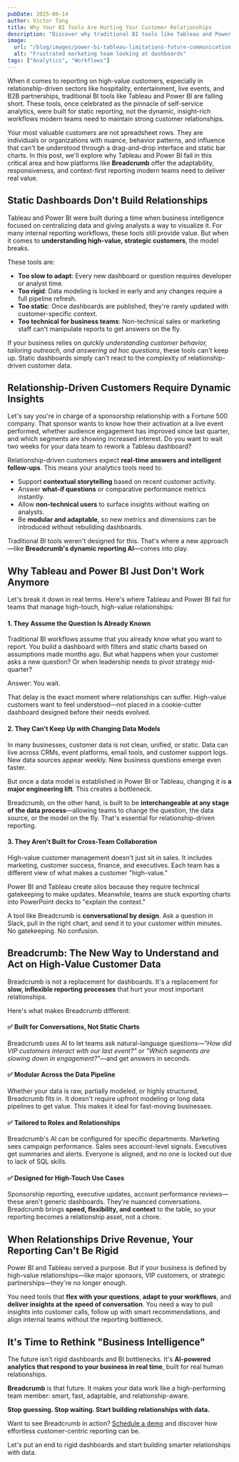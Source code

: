```yaml
---
pubDate: 2025-06-14
author: Victor Tang
title: Why Your BI Tools Are Hurting Your Customer Relationships
description: "Discover why traditional BI tools like Tableau and Power BI fall short for relationship-driven customer reporting, and how modern AI-powered analytics can transform your customer insights."
image:
  url: "/blog/images/power-bi-tableau-limitations-future-communication.png"
  alt: "Frustrated marketing team looking at dashboards"
tags: ["Analytics", "Workflows"]
---
```


When it comes to reporting on high-value customers, especially in relationship-driven sectors like hospitality, entertainment, live events, and B2B partnerships, traditional BI tools like Tableau and Power BI are falling short. These tools, once celebrated as the pinnacle of self-service analytics, were built for static reporting, not the dynamic, insight-rich workflows modern teams need to maintain strong customer relationships.

Your most valuable customers are not spreadsheet rows. They are individuals or organizations with nuance, behavior patterns, and influence that can't be understood through a drag-and-drop interface and static bar charts. In this post, we'll explore why Tableau and Power BI fail in this critical area and how platforms like **Breadcrumb** offer the adaptability, responsiveness, and context-first reporting modern teams need to deliver real value.

## Static Dashboards Don't Build Relationships

Tableau and Power BI were built during a time when business intelligence focused on centralizing data and giving analysts a way to visualize it. For many internal reporting workflows, these tools still provide value. But when it comes to **understanding high-value, strategic customers**, the model breaks.

These tools are:

- **Too slow to adapt**: Every new dashboard or question requires developer or analyst time.
- **Too rigid**: Data modeling is locked in early and any changes require a full pipeline refresh.
- **Too static**: Once dashboards are published, they're rarely updated with customer-specific context.
- **Too technical for business teams**: Non-technical sales or marketing staff can't manipulate reports to get answers on the fly.

If your business relies on _quickly understanding customer behavior, tailoring outreach, and answering ad hoc questions_, these tools can't keep up. Static dashboards simply can't react to the complexity of relationship-driven customer data.

## Relationship-Driven Customers Require Dynamic Insights

Let's say you're in charge of a sponsorship relationship with a Fortune 500 company. That sponsor wants to know how their activation at a live event performed, whether audience engagement has improved since last quarter, and which segments are showing increased interest. Do you want to wait two weeks for your data team to rework a Tableau dashboard?

Relationship-driven customers expect **real-time answers and intelligent follow-ups**. This means your analytics tools need to:

- Support **contextual storytelling** based on recent customer activity.
- Answer **what-if questions** or comparative performance metrics instantly.
- Allow **non-technical users** to surface insights without waiting on analysts.
- Be **modular and adaptable**, so new metrics and dimensions can be introduced without rebuilding dashboards.

Traditional BI tools weren't designed for this. That's where a new approach—like **Breadcrumb's dynamic reporting AI**—comes into play.

## Why Tableau and Power BI Just Don't Work Anymore

Let's break it down in real terms. Here's where Tableau and Power BI fail for teams that manage high-touch, high-value relationships:

#### 1. They Assume the Question Is Already Known

Traditional BI workflows assume that you already know what you want to report. You build a dashboard with filters and static charts based on assumptions made months ago. But what happens when your customer asks a new question? Or when leadership needs to pivot strategy mid-quarter?

Answer: You wait.

That delay is the exact moment where relationships can suffer. High-value customers want to feel understood—not placed in a cookie-cutter dashboard designed before their needs evolved.

#### 2. They Can't Keep Up with Changing Data Models

In many businesses, customer data is not clean, unified, or static. Data can live across CRMs, event platforms, email tools, and customer support logs. New data sources appear weekly. New business questions emerge even faster.

But once a data model is established in Power BI or Tableau, changing it is **a major engineering lift**. This creates a bottleneck.

Breadcrumb, on the other hand, is built to be **interchangeable at any stage of the data process**—allowing teams to change the question, the data source, or the model on the fly. That's essential for relationship-driven reporting.

#### 3. They Aren't Built for Cross-Team Collaboration

High-value customer management doesn't just sit in sales. It includes marketing, customer success, finance, and executives. Each team has a different view of what makes a customer "high-value."

Power BI and Tableau create silos because they require technical gatekeeping to make updates. Meanwhile, teams are stuck exporting charts into PowerPoint decks to "explain the context."

A tool like Breadcrumb is **conversational by design**. Ask a question in Slack, pull in the right chart, and send it to your customer within minutes. No gatekeeping. No confusion.

## Breadcrumb: The New Way to Understand and Act on High-Value Customer Data


Breadcrumb is not a replacement for dashboards. It's a replacement for **slow, inflexible reporting processes** that hurt your most important relationships.

Here's what makes Breadcrumb different:

#### ✅ Built for Conversations, Not Static Charts

Breadcrumb uses AI to let teams ask natural-language questions—_"How did VIP customers interact with our last event?"_ or _"Which segments are slowing down in engagement?"_—and get answers in seconds.

#### ✅ Modular Across the Data Pipeline

Whether your data is raw, partially modeled, or highly structured, Breadcrumb fits in. It doesn't require upfront modeling or long data pipelines to get value. This makes it ideal for fast-moving businesses.

#### ✅ Tailored to Roles and Relationships

Breadcrumb's AI can be configured for specific departments. Marketing sees campaign performance. Sales sees account-level signals. Executives get summaries and alerts. Everyone is aligned, and no one is locked out due to lack of SQL skills.

#### ✅ Designed for High-Touch Use Cases

Sponsorship reporting, executive updates, account performance reviews—these aren't generic dashboards. They're nuanced conversations. Breadcrumb brings **speed, flexibility, and context** to the table, so your reporting becomes a relationship asset, not a chore.

## When Relationships Drive Revenue, Your Reporting Can't Be Rigid

Power BI and Tableau served a purpose. But if your business is defined by high-value relationships—like major sponsors, VIP customers, or strategic partnerships—they're no longer enough.

You need tools that **flex with your questions**, **adapt to your workflows**, and **deliver insights at the speed of conversation**. You need a way to pull insights into customer calls, follow up with smart recommendations, and align internal teams without the reporting bottleneck.

## It's Time to Rethink "Business Intelligence"

The future isn't rigid dashboards and BI bottlenecks. It's **AI-powered analytics that respond to your business in real time**, built for real human relationships.

**Breadcrumb** is that future. It makes your data work like a high-performing team member: smart, fast, adaptable, and relationship-aware.

**Stop guessing. Stop waiting. Start building relationships with data.**

Want to see Breadcrumb in action? [Schedule a demo](https://savvycal.com/breadcrumbai/bc-demo) and discover how effortless customer-centric reporting can be.

Let's put an end to rigid dashboards and start building smarter relationships with data. 